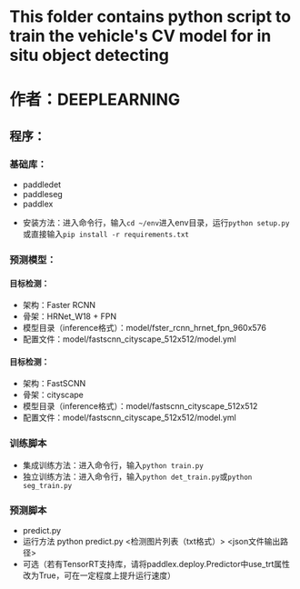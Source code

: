 # This folder contains python script to train the vehicle's CV model for in situ object detecting
# 作者：DEEPLEARNING
## 程序：
### 基础库：
- paddledet
- paddleseg
- paddlex
+ 安装方法：进入命令行，输入`cd ~/env`进入env目录，运行`python setup.py`或直接输入`pip install -r requirements.txt`  

### 预测模型：
#### 目标检测：
- 架构：Faster RCNN 
- 骨架：HRNet_W18 + FPN
- 模型目录（inference格式）：model/fster_rcnn_hrnet_fpn_960x576
- 配置文件：model/fastscnn_cityscape_512x512/model.yml
#### 目标检测：
- 架构：FastSCNN 
- 骨架：cityscape
- 模型目录（inference格式）：model/fastscnn_cityscape_512x512
- 配置文件：model/fastscnn_cityscape_512x512/model.yml  

### 训练脚本
- 集成训练方法：进入命令行，输入`python train.py`
- 独立训练方法：进入命令行，输入`python det_train.py`或`python seg_train.py`

### 预测脚本
- predict.py
- 运行方法 python predict.py <检测图片列表（txt格式）> <json文件输出路径>
- 可选（若有TensorRT支持库，请将paddlex.deploy.Predictor中use_trt属性改为True，可在一定程度上提升运行速度）
